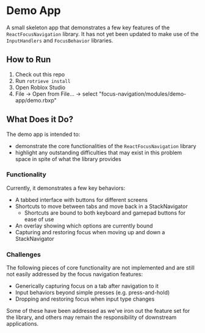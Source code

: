 # Demo App

A small skeleton app that demonstrates a few key features of the `ReactFocusNavigation` library. It has not yet been updated to make use of the `InputHandlers` and `FocusBehavior` libraries.

## How to Run

1. Check out this repo
2. Run `rotrieve install`
3. Open Roblox Studio
4. File -> Open from File... -> select "focus-navigation/modules/demo-app/demo.rbxp"

## What Does it Do?

The demo app is intended to:
* demonstrate the core functionalities of the `ReactFocusNavigation` library
* highlight any outstanding difficulties that may exist in this problem space in spite of what the library provides

### Functionality

Currently, it demonstrates a few key behaviors:

* A tabbed interface with buttons for different screens
* Shortcuts to move between tabs and move back in a StackNavigator
    * Shortcuts are bound to both keyboard and gamepad buttons for ease of use
* An overlay showing which options are currently bound
* Capturing and restoring focus when moving up and down a StackNavigator

### Challenges

The following pieces of core functionality are not implemented and are still not easily addressed by the focus navigation features:

* Generically capturing focus on a tab after navigation to it
* Input behaviors beyond simple presses (e.g. press-and-hold)
* Dropping and restoring focus when input type changes

Some of these have been addressed as we've iron out the feature set for the library, and others may remain the responsibility of downstream applications.